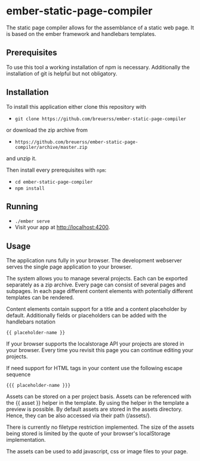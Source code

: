 # ember-static-page-compiler

The static page compiler allows for the assemblance of a static web page.
It is based on the ember framework and handlebars templates.

## Prerequisites

To use this tool a working installation of npm is necessary. Additionally the installation of git is helpful but not obligatory.

## Installation

To install this application either clone this repository with

* `git clone https://github.com/breuerss/ember-static-page-compiler`

or download the zip archive from

* `https://github.com/breuerss/ember-static-page-compiler/archive/master.zip`

and unzip it.

Then install every prerequisites with `npm`:

* `cd ember-static-page-compiler`
* `npm install`

## Running

* `./ember serve`
* Visit your app at [http://localhost:4200](http://localhost:4200).

## Usage

The application runs fully in your browser. The development webserver serves the single page application to your browser.

The system allows you to manage several projects. Each can be exported separately as a zip archive. Every page can consist of several pages and subpages. In each page different content elements with potentially different templates can be rendered.

Content elements contain support for a title and a content placeholder by default. Additionally fields or placeholders can be added with the handlebars notation

`{{ placeholder-name }}`

If your browser supports the localstorage API your projects are stored in your browser. Every time you revisit this page you can continue editing your projects.

If need support for HTML tags in your content use the following escape sequence

`{{{ placeholder-name }}}`

Assets can be stored on a per project basis. Assets can be referenced with the {{ asset <asset-name> }} helper in the template. By using the helper in the template a preview is possible. By default assets are stored in the assets directory. Hence, they can be also accessed via their path (/assets/<asset-name>).

There is currently no filetype restriction implemented. The size of the assets being stored is limited by the quote of your browser's localStorage implementation.

The assets can be used to add javascript, css or image files to your page.
